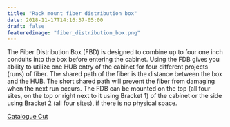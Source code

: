 ```yaml
---
title: "Rack mount fiber distribution box"
date: 2018-11-17T14:16:37-05:00
draft: false
featuredimage: "fiber_distribution_box.png"
---
```


The Fiber Distribution Box (FBD) is designed to combine up to four one inch conduits into the box before entering the cabinet. Using the FDB gives you ability to utilize one HUB entry of the cabinet for four different projects (runs) of fiber. The shared path of the fiber is the distance between the box and the HUB. The short shared path will prevent the fiber from damaging when the next run occurs. The FDB can be mounted on the top (all four sites, on the top or right next to it using Bracket 1) of the cabinet or the side using Bracket 2 (all four sites), if there is no physical space.


[Catalogue Cut](/catalogue/RC_fiber_distribution_box.pdf)

